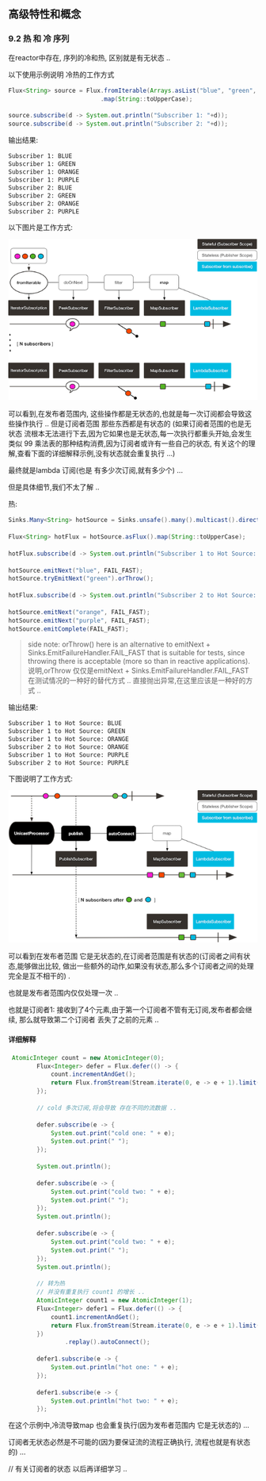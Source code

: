 ## 高级特性和概念

### 9.2 热 和 冷 序列

在reactor中存在, 序列的冷和热, 区别就是有无状态 ..

以下使用示例说明 冷热的工作方式
```java
Flux<String> source = Flux.fromIterable(Arrays.asList("blue", "green", "orange", "purple"))
                          .map(String::toUpperCase);

source.subscribe(d -> System.out.println("Subscriber 1: "+d));
source.subscribe(d -> System.out.println("Subscriber 2: "+d));
```

输出结果:

```text
Subscriber 1: BLUE
Subscriber 1: GREEN
Subscriber 1: ORANGE
Subscriber 1: PURPLE
Subscriber 2: BLUE
Subscriber 2: GREEN
Subscriber 2: ORANGE
Subscriber 2: PURPLE
```

以下图片是工作方式:

![img_28.png](img_28.png)

可以看到,在发布者范围内, 这些操作都是无状态的,也就是每一次订阅都会导致这些操作执行 .. 但是订阅者范围 那些东西都是有状态的
(如果订阅者范围的也是无状态 流根本无法进行下去,因为它如果也是无状态,每一次执行都重头开始,会发生类似 99 乘法表的那种结构消费,因为订阅者或许有一些自己的状态,
有关这个的理解,查看下面的详细解释示例,没有状态就会重复执行 ...)

最终就是lambda 订阅(也是 有多少次订阅,就有多少个) ...

但是具体细节,我们不太了解 ..

热:
```java
Sinks.Many<String> hotSource = Sinks.unsafe().many().multicast().directBestEffort();

Flux<String> hotFlux = hotSource.asFlux().map(String::toUpperCase);

hotFlux.subscribe(d -> System.out.println("Subscriber 1 to Hot Source: "+d));

hotSource.emitNext("blue", FAIL_FAST); 
hotSource.tryEmitNext("green").orThrow(); 

hotFlux.subscribe(d -> System.out.println("Subscriber 2 to Hot Source: "+d));

hotSource.emitNext("orange", FAIL_FAST);
hotSource.emitNext("purple", FAIL_FAST);
hotSource.emitComplete(FAIL_FAST);
```

> side note: orThrow() here is an alternative to emitNext + Sinks.EmitFailureHandler.FAIL_FAST that is suitable for tests, since throwing there is acceptable (more so than in reactive applications).
> 说明,orThrow 仅仅是emitNext  + Sinks.EmitFailureHandler.FAIL_FAST 在测试情况的一种好的替代方式 .. 直接抛出异常,在这里应该是一种好的方式 ..

输出结果:
```
Subscriber 1 to Hot Source: BLUE
Subscriber 1 to Hot Source: GREEN
Subscriber 1 to Hot Source: ORANGE
Subscriber 2 to Hot Source: ORANGE
Subscriber 1 to Hot Source: PURPLE
Subscriber 2 to Hot Source: PURPLE
```
下图说明了工作方式:

![img_29.png](img_29.png)

可以看到在发布者范围 它是无状态的,在订阅者范围是有状态的(订阅者之间有状态,能够做出比较, 做出一些额外的动作,如果没有状态,那么多个订阅者之间的处理完全是互不相干的) .

也就是发布者范围内仅仅处理一次 ..

也就是订阅者1: 接收到了4个元素,由于第一个订阅者不管有无订阅,发布者都会继续, 那么就导致第二个订阅者 丢失了之前的元素 ..

#### 详细解释
```java
 AtomicInteger count = new AtomicInteger(0);
        Flux<Integer> defer = Flux.defer(() -> {
            count.incrementAndGet();
            return Flux.fromStream(Stream.iterate(0, e -> e + 1).limit(count.get()));
        });

        // cold 多次订阅,将会导致 存在不同的流数据 ..

        defer.subscribe(e -> {
            System.out.print("cold one: " + e);
            System.out.print(" ");
        });

        System.out.println();

        defer.subscribe(e -> {
            System.out.print("cold two: " + e);
            System.out.print(" ");
        });
        System.out.println();

        defer.subscribe(e -> {
            System.out.print("cold two: " + e);
            System.out.print(" ");
        });
        System.out.println();

        // 转为热
        // 并没有重复执行 count1 的增长 ..
        AtomicInteger count1 = new AtomicInteger(1);
        Flux<Integer> defer1 = Flux.defer(() -> {
            count1.incrementAndGet();
            return Flux.fromStream(Stream.iterate(0, e -> e + 1).limit(count1.get()));
        })
                .replay().autoConnect();

        defer1.subscribe(e -> {
            System.out.println("hot one: " + e);
        });

        defer1.subscribe(e -> {
            System.out.println("hot two: " + e);
        });
```

在这个示例中,冷流导致map 也会重复执行(因为发布者范围内 它是无状态的) ...

订阅者无状态必然是不可能的(因为要保证流的流程正确执行, 流程也就是有状态的) ...

// 有关订阅者的状态 以后再详细学习 ..

